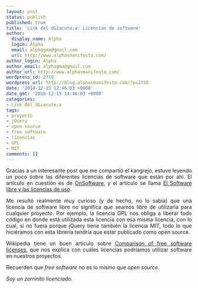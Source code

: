 ```yaml
---
layout: post
status: publish
published: true
title: 'Link del d&iacute;a: Licencias de software'
author:
  display_name: Alpha
  login: Alpha
  email: alphagma@gmail.com
  url: http://www.alphasmanifesto.com/
author_login: Alpha
author_email: alphagma@gmail.com
author_url: http://www.alphasmanifesto.com/
wordpress_id: 2718
wordpress_url: http://blog.alphasmanifesto.com/?p=2718
date: '2010-12-15 12:46:03 +0000'
date_gmt: '2010-12-15 14:46:03 +0000'
categories:
- Link del d&iacute;a
tags:
- proyecto
- jQuery
- open source
- free software
- licencias
- GPL
- MIT
comments: []
---
```

<p style="text-align: justify;">Gracias a un interesante post que me comparti&oacute; el kangrejo, estuve leyendo un poco sobre las diferentes licencias de software que est&aacute;n por ah&iacute;. El art&iacute;culo en cuesti&oacute;n es de <a href="http://onsoftware.softonic.com/">OnSoftware</a>, y el art&iacute;culo se llama <a href="http://onsoftware.softonic.com/el-software-libre-y-las-licencias-de-uso">El Software libre y las licencias de uso</a>.</p>
<p style="text-align: justify;">Me result&oacute; realmente muy curioso (y de hecho, no lo sab&iacute;a) que una licencia de software libre no significa que seamos libre de utilizarla para cualquier proyecto. Por ejemplo, la licencia GPL nos obliga a liberar todo c&oacute;digo en donde est&aacute; utilizada esta licencia con esa misma licencia, con lo cual, si no fuera porque jQuery tiene tambi&eacute;n la licencia MIT, todo lo que hici&eacute;ramos con esta librer&iacute;a tendr&iacute;a que estar publicado como open source.</p>
<p style="text-align: justify;">Wikipedia tiene un buen art&iacute;culo sobre <a href="http://en.wikipedia.org/wiki/Comparison_of_free_software_licenses">Comparison of free software licenses</a>, que nos explica con cu&aacute;les licencias podr&iacute;amos utilizar software en nuestros proyectos.</p>
<p style="text-align: justify;">Recuerden que <em>free software</em> no es lo mismo que <em>open source</em>.</p>
<p style="text-align: justify;"><em>Soy un zorrinito licenciado.</em></p>
